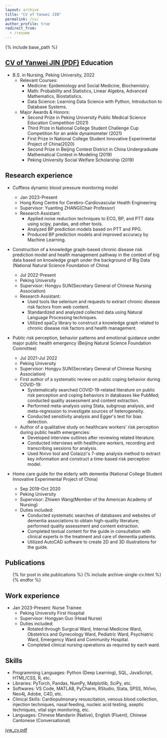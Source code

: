 ```yaml
---
layout: archive
title: "CV of Yanwei JIN"
permalink: /cv/
author_profile: true
redirect_from:
  - /resume
---
```


{% include base_path %}

[CV of Yanwei JIN (PDF)](http://yanweijin.github.io/files/cv_jyw.pdf)
Education
-----
* B.S. in Nursing, Peking University, 2022
  * Relevant Courses:
    * Medicine: Epidemiology and Social Medicine, Biochemistry.
    * Math: Probability and Statistics, Linear Algebra, Advanced Mathematics, Biostatistics.
    * Data Science: Learning Data Science with Python, Introduction to Database Systems.
  * Major Awards & Honors:     
    * Second Prize in Peking University Public Medical Science Education Competition (2021)
    * Third Prize in National College Student Challenge Cup Competition for an ankle dynamometer (2021)
    * First Prize in National College Student Innovative Experimental Project of China(2020)
    * Second Prize in Beijing Contest District in China Undergraduate Mathematical Contest in Modeling (2019)
    * Peking University Social Welfare Scholarship (2019)


Research experience
-----
* Cuffless dynamic blood pressure monitoring model
  * Jan 2023-Present
  * Hong Kong Centre for Cerebro-Cardiovascular Health Engineering
  * Supervisor: Yuanting ZHANG(Chair Professor)
  * Research Assistant: 
    * Applied noise reduction techniques to ECG, BP, and PTT data using scipy, pandas, and other tools. 
    * Analyzed BP prediction models based on PTT and PPG.
    * Produced BP prediction models and improved accuracy by Machine Learning.
    
* Construction of a knowledge graph-based chronic disease risk prediction model and health management pathway in the context of big data based on knowledge graph under the background of Big Data (National Natural Science Foundation of China)
  * Jul 2022-Present
  * Peking University
  * Supervisor: Hongyu SUN(Secretary General of Chinese Nursing Association)
  * Research Assistant: 
    * Used tools like selenium and requests to extract chronic disease risk factors from web content.
    * Standardized and analyzed collected data using Natural Language Processing techniques.
    * Utilized spaCy library to construct a knowledge graph related to chronic disease risk factors and health management.
     
* Public risk perception, behavior patterns and emotional guidance under major public health emergency (Beijing Natural Science Foundation Committee)
  * Jul 2021-Jul 2022
  * Peking University
  * Supervisor: Hongyu SUN(Secretary General of Chinese Nursing Association)
  * First author of a systematic review on public coping behavior during COVID-19:
    * Systematically searched COVID-19-related literature on public risk perception and coping behaviors in databases like PubMed; conducted quality assessment and content extraction.
    * Performed meta-analysis using Stata, subgroup analysis, and meta-regression to investigate sources of heterogeneity.
    * Conducted sensitivity analysis and Egger's test for bias detection.
  * Author of a qualitative study on healthcare workers' risk perception during public health emergencies:
    * Developed interview outlines after reviewing related literature.
    * Conducted interviews with healthcare workers, recording and transcribing sessions for analysis.
    * Used Nvivo tool and Colaizzi's 7-step analysis method to extract key information and construct a time-based risk perception model.

* Home care guide for the elderly with dementia (National College Student Innovative Experimental Project of China)
  * Sep 2019-Oct 2020
  * Peking University
  * Supervisor: Zhiwen Wang(Member of the American Academy of Nursing)
  * Duties included: 
    * Conducted systematic searches of databases and websites of dementia associations to obtain high-quality literature; performed quality assessment and content extraction.
    * Completed textual content for the guide in consultation with clinical experts in the treatment and care of dementia patients.
    * Utilized AutoCAD software to create 2D and 3D illustrations for the guide.

Publications
-----
  <ul>{% for post in site.publications %}
    {% include archive-single-cv.html %}
  {% endfor %}</ul>
  

Work experience
-----
* Jan 2023-Present: Nurse Trainee
  * Peking University First Hospital
  * Supervisor: Hongyan Guo (Head Nurse)
  * Duties included: 
    * Rotated through Surgical Ward, Internal Medicine Ward, Obstetrics and Gynecology Ward, Pediatric Ward, Psychiatric Ward, Emergency Ward and Community Hospital.
    * Completed clinical nursing operations as required by each ward.

Skills
-----
* Programming Languages: Python (Deep Learning), SQL, JavaScript, HTML/CSS, R, etc.
* Libraries: PyTorch, Pandas, NumPy, Matplotlib, SciPy, etc.
* Softwares: VS Code, MATLAB, PyCharm, RStudio, Stata, SPSS, NVivo, Neo4j, Adobe, C4D, etc.
* Clinical Skills: Cardiopulmonary resuscitation, venous blood collection, injection techniques, nasal feeding, nucleic acid testing, aseptic techniques, vital sign monitoring, etc.
* Languages: Chinese Mandarin (Native), English (Fluent), Chinese Cantonese (Conversational)






[jyw_cv.pdf](https://github.com/YanweiJIN/yanweijin.github.io/files/11137906/jyw_cv.pdf)


